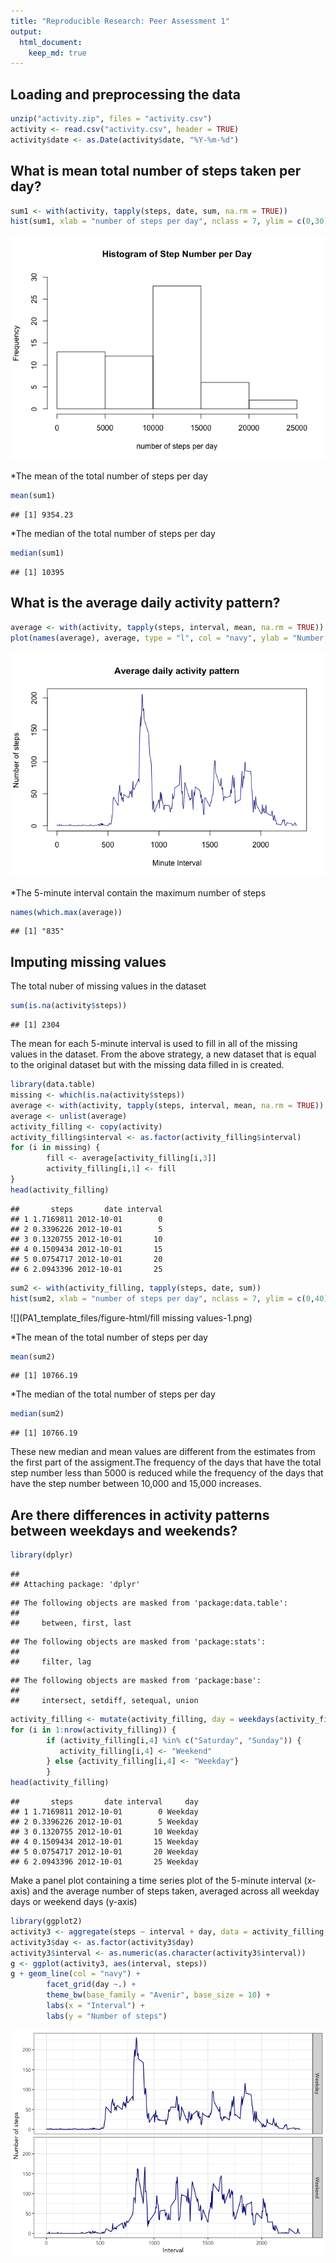 ```yaml
---
title: "Reproducible Research: Peer Assessment 1"
output: 
  html_document:
    keep_md: true
---
```



## Loading and preprocessing the data

```r
unzip("activity.zip", files = "activity.csv")
activity <- read.csv("activity.csv", header = TRUE)
activity$date <- as.Date(activity$date, "%Y-%m-%d")
```

## What is mean total number of steps taken per day?

```r
sum1 <- with(activity, tapply(steps, date, sum, na.rm = TRUE))
hist(sum1, xlab = "number of steps per day", nclass = 7, ylim = c(0,30), main = "Histogram of Step Number per Day")
```

![](PA1_template_files/figure-html/totaldailystep-1.png)<!-- -->

*The mean of the total number of steps per day

```r
mean(sum1)
```

```
## [1] 9354.23
```
*The median of the total number of steps per day

```r
median(sum1)
```

```
## [1] 10395
```
## What is the average daily activity pattern?

```r
average <- with(activity, tapply(steps, interval, mean, na.rm = TRUE))
plot(names(average), average, type = "l", col = "navy", ylab = "Number of steps", xlab = "Minute Interval", main = "Average daily activity pattern" )
```

![](PA1_template_files/figure-html/average.daily.activity-1.png)<!-- -->

*The 5-minute interval contain the maximum number of steps

```r
names(which.max(average))
```

```
## [1] "835"
```
## Imputing missing values
The total nuber of missing values in the dataset

```r
sum(is.na(activity$steps))
```

```
## [1] 2304
```
The mean for each 5-minute interval is used to fill in all of the missing values in the dataset. From the above strategy, a new dataset that is equal to the original dataset but with the missing data filled in is created.

```r
library(data.table)
missing <- which(is.na(activity$steps))
average <- with(activity, tapply(steps, interval, mean, na.rm = TRUE))
average <- unlist(average)
activity_filling <- copy(activity)
activity_filling$interval <- as.factor(activity_filling$interval)
for (i in missing) {
        fill <- average[activity_filling[i,3]]
        activity_filling[i,1] <- fill
}
head(activity_filling)
```

```
##       steps       date interval
## 1 1.7169811 2012-10-01        0
## 2 0.3396226 2012-10-01        5
## 3 0.1320755 2012-10-01       10
## 4 0.1509434 2012-10-01       15
## 5 0.0754717 2012-10-01       20
## 6 2.0943396 2012-10-01       25
```

```r
sum2 <- with(activity_filling, tapply(steps, date, sum))
hist(sum2, xlab = "number of steps per day", nclass = 7, ylim = c(0,40), main = "Histogram of Step Number per Day")
```

![](PA1_template_files/figure-html/fill missing values-1.png)<!-- -->

*The mean of the total number of steps per day

```r
mean(sum2)
```

```
## [1] 10766.19
```
*The median of the total number of steps per day

```r
median(sum2)
```

```
## [1] 10766.19
```
These new median and mean values are different from the estimates from the first part of the assigment.The frequency of the days that have the total step number less than 5000 is reduced while the frequency of the days that have the step number between 10,000 and 15,000 increases.

## Are there differences in activity patterns between weekdays and weekends?

```r
library(dplyr)
```

```
## 
## Attaching package: 'dplyr'
```

```
## The following objects are masked from 'package:data.table':
## 
##     between, first, last
```

```
## The following objects are masked from 'package:stats':
## 
##     filter, lag
```

```
## The following objects are masked from 'package:base':
## 
##     intersect, setdiff, setequal, union
```

```r
activity_filling <- mutate(activity_filling, day = weekdays(activity_filling$date))
for (i in 1:nrow(activity_filling)) {
        if (activity_filling[i,4] %in% c("Saturday", "Sunday")) {
           activity_filling[i,4] <- "Weekend"
        } else {activity_filling[i,4] <- "Weekday"}
        }
head(activity_filling)
```

```
##       steps       date interval     day
## 1 1.7169811 2012-10-01        0 Weekday
## 2 0.3396226 2012-10-01        5 Weekday
## 3 0.1320755 2012-10-01       10 Weekday
## 4 0.1509434 2012-10-01       15 Weekday
## 5 0.0754717 2012-10-01       20 Weekday
## 6 2.0943396 2012-10-01       25 Weekday
```

Make a panel plot containing a time series plot of the 5-minute interval (x-axis) and the average number of steps taken, averaged across all weekday days or weekend days (y-axis)

```r
library(ggplot2)
activity3 <- aggregate(steps ~ interval + day, data = activity_filling, FUN = mean)
activity3$day <- as.factor(activity3$day)
activity3$interval <- as.numeric(as.character(activity3$interval))
g <- ggplot(activity3, aes(interval, steps))
g + geom_line(col = "navy") +
        facet_grid(day ~.) +
        theme_bw(base_family = "Avenir", base_size = 10) +
        labs(x = "Interval") +
        labs(y = "Number of steps")
```

![](PA1_template_files/figure-html/panel.plot-1.png)<!-- -->
